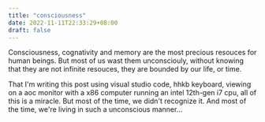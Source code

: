 ```yaml
---
title: "consciousness"
date: 2022-11-11T22:33:29+08:00
draft: false
---
```


Consciousness, cognativity and memory are the most precious resouces for human beings. But most of us wast them unconsciouly, without knowing that they are not infinite resouces, they are bounded by our life, or time.

That I'm writing this post using visual studio code, hhkb keyboard, viewing on a aoc monitor with a x86 computer running an intel 12th-gen i7 cpu, all of this is a miracle. But most of the time, we didn't recognize it.
And most of the time, we're living in such a unconscious manner...
